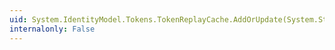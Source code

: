 ```yaml
---
uid: System.IdentityModel.Tokens.TokenReplayCache.AddOrUpdate(System.String,System.IdentityModel.Tokens.SecurityToken,System.DateTime)
internalonly: False
---
```

